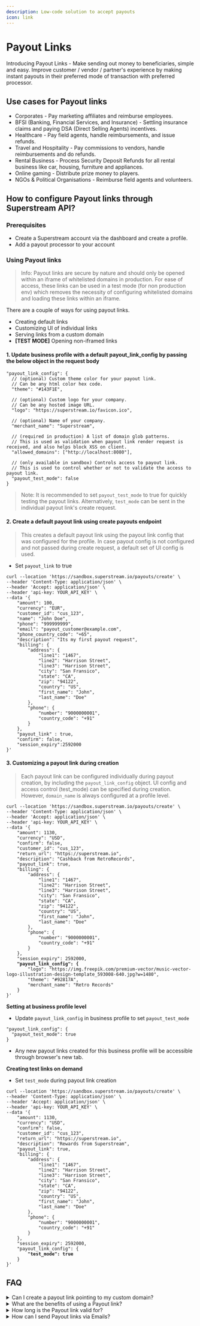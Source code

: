 ```yaml
---
description: Low-code solution to accept payouts
icon: link
---
```


# Payout Links

Introducing Payout Links - Make sending out money to beneficiaries, simple and easy. Improve customer / vendor / partner's experience by making instant payouts in their preferred mode of transaction with preferred processor.

## Use cases for Payout links

* Corporates - Pay marketing affiliates and reimburse employees.
* BFSI (Banking, Financial Services, and Insurance) - Settling insurance claims and paying DSA (Direct Selling Agents) incentives.
* Healthcare - Pay field agents, handle reimbursements, and issue refunds.
* Travel and Hospitality - Pay commissions to vendors, handle reimbursements and do refunds.
* Rental Business - Process Security Deposit Refunds for all rental business like car, housing, furniture and appliances.
* Online gaming - Distribute prize money to players.
* NGOs & Political Organisations - Reimburse field agents and volunteers.

## How to configure Payout links through Superstream API?

### Prerequisites

* Create a Superstream account via the dashboard and create a profile.
* Add a payout processor to your account

### Using Payout links

> Info: Payout links are secure by nature and should only be opened within an iframe of whitelisted domains in production. For ease of access, these links can be used in a test mode (for non production env) which removes the necessity of configuring whitelisted domains and loading these links within an iframe.

There are a couple of ways for using payout links.

* Creating default links
* Customizing UI of individual links
* Serving links from a custom domain
* **\[TEST MODE]** Opening non-iframed links

#### 1. Update business profile with a default payout\_link\_config by passing the below object in the request body

```jsonc
"payout_link_config": {
  // (optional) Custom theme color for your payout link.
  // Can be any html color hex code.
  "theme": "#143F1E",

  // (optional) Custom logo for your company.
  // Can be any hosted image URL.
  "logo": "https://superstream.io/favicon.ico",

  // (optional) Name of your company.
  "merchant_name": "Superstream",

  // (required in production) A list of domain glob patterns.
  // This is used as validation when payout link render request is received, and also helps block XSS on client.
  "allowed_domains": ["http://localhost:8080"],

  // (only available in sandbox) Controls access to payout link.
  // This is used to control whether or not to validate the access to payout link.
  "payout_test_mode": false
}
```

> Note: It is recommended to set `payout_test_mode` to true for quickly testing the payout links. Alternatively, `test_mode` can be sent in the individual payout link's create request.

#### 2. Create a default payout link using create payouts endpoint

> This creates a default payout link using the payout link config that was configured for the profile. In case payout config is not configured and not passed during create request, a default set of UI config is used.

* Set `payout_link` to true

```shell
curl --location 'https://sandbox.superstream.io/payouts/create' \
--header 'Content-Type: application/json' \
--header 'Accept: application/json' \
--header 'api-key: YOUR_API_KEY' \
--data '{
    "amount": 100,
    "currency": "EUR",
    "customer_id": "cus_123",
    "name": "John Doe",
    "phone": "999999999",
    "email": "payout_customer@example.com",
    "phone_country_code": "+65",
    "description": "Its my first payout request",
    "billing": {
        "address": {
            "line1": "1467",
            "line2": "Harrison Street",
            "line3": "Harrison Street",
            "city": "San Fransico",
            "state": "CA",
            "zip": "94122",
            "country": "US",
            "first_name": "John",
            "last_name": "Doe"
        },
        "phone": {
            "number": "9000000001",
            "country_code": "+91"
        }
    },
    "payout_link" : true,
    "confirm": false,
    "session_expiry":2592000
}'
```

#### 3. Customizing a payout link during creation

> Each payout link can be configured individually during payout creation, by including the `payout_link_config` object. UI config and access control (test\_mode) can be specified during creation. However, `domain_name` is always configured at a profile level.

<pre class="language-markup"><code class="lang-markup">curl --location 'https://sandbox.superstream.io/payouts/create' \
--header 'Content-Type: application/json' \
--header 'Accept: application/json' \
--header 'api-key: YOUR_API_KEY' \
--data '{
    "amount": 1130,
    "currency": "USD",
    "confirm": false,
    "customer_id": "cus_123",
    "return_url": "https://superstream.io",
    "description": "Cashback from RetroRecords",
    "payout_link": true,
    "billing": {
        "address": {
            "line1": "1467",
            "line2": "Harrison Street",
            "line3": "Harrison Street",
            "city": "San Fransico",
            "state": "CA",
            "zip": "94122",
            "country": "US",
            "first_name": "John",
            "last_name": "Doe"
        },
        "phone": {
            "number": "9000000001",
            "country_code": "+91"
        }
    },
    "session_expiry": 2592000,
<strong>    "payout_link_config": {
</strong>        "logo": "https://img.freepik.com/premium-vector/music-vector-logo-illustration-design-template_593008-640.jpg?w=1480",
        "theme": "#92817A",
        "merchant_name": "Retro Records"
    }
}'
</code></pre>

**Setting at business profile level**

* Update `payout_link_config` in business profile to set `payout_test_mode`

```jsonc
"payout_link_config": {
  "payout_test_mode": true
}
```

* Any new payout links created for this business profile will be accessible through browser's new tab.

**Creating test links on demand**

* Set `test_mode` during payout link creation

<pre class="language-markup"><code class="lang-markup">curl --location 'https://sandbox.superstream.io/payouts/create' \
--header 'Content-Type: application/json' \
--header 'Accept: application/json' \
--header 'api-key: YOUR_API_KEY' \
--data '{
    "amount": 1130,
    "currency": "USD",
    "confirm": false,
    "customer_id": "cus_123",
    "return_url": "https://superstream.io",
    "description": "Rewards from Superstream",
    "payout_link": true,
    "billing": {
        "address": {
            "line1": "1467",
            "line2": "Harrison Street",
            "line3": "Harrison Street",
            "city": "San Fransico",
            "state": "CA",
            "zip": "94122",
            "country": "US",
            "first_name": "John",
            "last_name": "Doe"
        },
        "phone": {
            "number": "9000000001",
            "country_code": "+91"
        }
    },
    "session_expiry": 2592000,
    "payout_link_config": {
<strong>        "test_mode": true
</strong>    }
}'
</code></pre>

## FAQ

<details>

<summary>Can I create a payout link pointing to my custom domain?</summary>

Yes. Your custom domain can be included in the default payout\_link\_config object as part of the business profile update.

This involves adding CNAME records and TLS certificates which ends up being a slightly complex process.

</details>

<details>

<summary>What are the benefits of using a Payout link?</summary>

Payout links simplify the process of sending money, eliminating the operational complexities of bank transfers or payouts. With just a few clicks, you can create a payout link. Once generated, we notify the recipient, who can redeem the money at their convenience.

</details>

<details>

<summary>How long is the Payout link valid for?</summary>

The payout link is valid for 15 minutes by default. However you can increase the validity to upto 3 months (7890000) by passing the time in seconds in `session_expiry` in the create payout link call.

</details>

<details>

<summary>How can I send Payout links via Emails?</summary>

Superstream supports generation of the payout link. We are not integrated with any email servers. You'll need to have a mail server integration at your end and ingest the payout links to the emails being sent.

</details>
